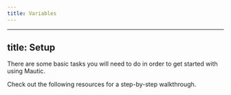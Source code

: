 ```yaml
---
title: Variables
---
```


---
title: Setup 
------------

There are some basic tasks you will need to do in order to get started with using Mautic.

Check out the following resources for a step-by-step walkthrough.